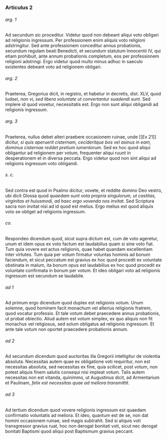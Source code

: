 ### Articulus 2

###### arg. 1
Ad secundum sic proceditur. Videtur quod non debeant aliqui voto obligari ad religionis ingressum. Per professionem enim aliquis voto religioni adstringitur. Sed ante professionem conceditur annus probationis, secundum regulam beati Benedicti, et secundum statutum Innocentii IV, qui etiam prohibuit, ante annum probationis completum, eos per professionem religioni adstringi. Ergo videtur quod multo minus adhuc in saeculo existentes debeant voto ad religionem obligari.

###### arg. 2
Praeterea, Gregorius dicit, in registro, et habetur in decretis, dist. XLV, quod *Iudaei, non vi, sed libera voluntate ut convertantur suadendi sunt*. Sed implere id quod vovetur, necessitatis est. Ergo non sunt aliqui obligandi ad religionis ingressum.

###### arg. 3
Praeterea, nullus debet alteri praebere occasionem ruinae, unde [[Ex 21]] dicitur, *si quis aperuerit cisternam, cecideritque bos vel asinus in eam, dominus cisternae reddet pretium iumentorum*. Sed ex hoc quod aliqui obligantur ad religionem per votum, frequenter aliqui ruunt in desperationem et in diversa peccata. Ergo videtur quod non sint aliqui ad religionis ingressum voto obligandi.

###### s. c.
Sed contra est quod in Psalmo dicitur, vovete, et reddite domino Deo vestro, ubi dicit Glossa quod *quaedam sunt vota propria singulorum, ut castitas, virginitas et huiusmodi, ad haec ergo vovenda nos invitat*. Sed Scriptura sacra non invitat nisi ad id quod est melius. Ergo melius est quod aliquis voto se obliget ad religionis ingressum.

###### co.
Respondeo dicendum quod, sicut supra dictum est, cum de voto ageretur, unum et idem opus ex voto factum est laudabilius quam si sine voto fiat. Tum quia vovere est actus religionis, quae habet quandam excellentiam inter virtutes. Tum quia per votum firmatur voluntas hominis ad bonum faciendum, et sicut peccatum est gravius ex hoc quod procedit ex voluntate obstinata in malum, ita bonum opus est laudabilius ex hoc quod procedit ex voluntate confirmata in bonum per votum. Et ideo obligari voto ad religionis ingressum est secundum se laudabile.

###### ad 1
Ad primum ergo dicendum quod duplex est religionis votum. Unum solemne, quod hominem facit monachum vel alterius religionis fratrem, quod vocatur professio. Et tale votum debet praecedere annus probationis, ut probat obiectio. Aliud autem est votum simplex, ex quo aliquis non fit monachus vel religiosus, sed solum obligatus ad religionis ingressum. Et ante tale votum non oportet praecedere probationis annum.

###### ad 2
Ad secundum dicendum quod auctoritas illa Gregorii intelligitur de violentia absoluta. Necessitas autem quae ex obligatione voti requiritur, non est necessitas absoluta, sed necessitas ex fine, quia scilicet, post votum, non potest aliquis finem salutis consequi nisi impleat votum. Talis autem necessitas non est vitanda, quinimmo, ut Augustinus dicit, ad Armentarium et Paulinam, *felix est necessitas quae ad meliora transmittit*.

###### ad 3
Ad tertium dicendum quod vovere religionis ingressum est quaedam confirmatio voluntatis ad meliora. Et ideo, quantum est de se, non dat homini occasionem ruinae, sed magis subtrahit. Sed si aliquis voti transgressor gravius ruat, hoc non derogat bonitati voti, sicut nec derogat bonitati Baptismi quod aliqui post Baptismum gravius peccant.

